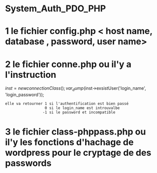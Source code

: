 # System_Auth_PDO_PHP
# 1 le fichier config.php < host name, database , password, user name>
# 2 le fichier conne.php ou il'y a  l'instruction 
   $inst  = new connectionClass();
    var_dump($inst->exsistUser('login_name', 'login_password'));
    
    elle va retourner 1 si l'authentification est bien passé 
                      0 si le login_name est introuvalbe
                     -1 si le password et incompatible
                     
# 3 le fichier class-phppass.php ou il'y les fonctions d'hachage de wordpress pour le cryptage de des passwords 


    
  
    
